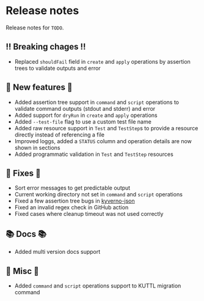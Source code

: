 # Release notes

Release notes for `TODO`.

## :bangbang: Breaking chages :bangbang:

- Replaced `shouldFail` field in `create` and `apply` operations by assertion trees to validate outputs and error

## :dizzy: New features :dizzy:

- Added assertion tree support in `command` and `script` operations to validate command outputs (stdout and stderr) and error
- Added support for `dryRun` in `create` and `apply` operations
- Added `--test-file` flag to use a custom test file name
- Added raw resource support in `Test` and `TestStep`s to provide a resource directly instead of referencing a file
- Improved loggs, added a `STATUS` column and operation details are now shown in sections
- Added programmatic validation in `Test` and `TestStep` resources

## :wrench: Fixes :wrench:

- Sort error messages to get predictable output
- Current working directory not set in `command` and `script` operations
- Fixed a few assertion tree bugs in [kyverno-json](https://github.com/kyverno/kyverno-json)
- Fixed an invalid regex check in GitHub action
- Fixed cases where cleanup timeout was not used correctly

## :books: Docs :books:

- Added multi version docs support

## :guitar: Misc :guitar:

- Added `command` and `script` operations support to KUTTL migration command
